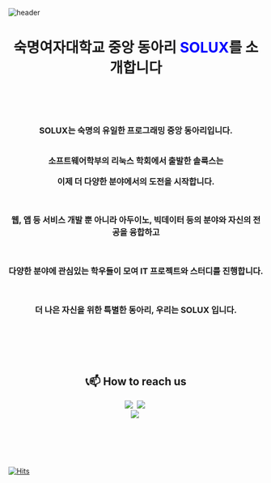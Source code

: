 
![header](https://capsule-render.vercel.app/api?type=waving&height=200&text=SOLUX&color=0:b4e5f5,100:2ba8e0&fontColor=FFFFFF)


<h1 align="center">숙명여자대학교 중앙 동아리 <span style="color:blue">SOLUX</span>를 소개합니다</h1>
</br></br></br>


<h3 align="center">
  
SOLUX는 숙명의 유일한 프로그래밍 중앙 동아리입니다.

</br>
소프트웨어학부의 리눅스 학회에서 출발한 솔룩스는 

</br>

이제 더 다양한 분야에서의 도전을 시작합니다.

</br>

웹, 앱 등 서비스 개발 뿐 아니라 아두이노, 빅데이터 등의 분야와 자신의 전공을 융합하고

</br>

다양한 분야에 관심있는 학우들이 모여 IT 프로젝트와 스터디를 진행합니다.

</br>

더 나은 자신을 위한 특별한 동아리, 우리는 SOLUX 입니다.

</br>


</h3>



</br></br>




<h2 align="center"><b>📞📫 How to reach us</b></h2>

<p align="center">
<a href="mailto:sm.solux@gmail.com"> <img src="https://img.shields.io/badge/Gmail-d14836?style=flat-square&logo=Gmail&logoColor=white&link=mailto:sm.solux@gmail.com"/></a>&nbsp 
<a href="https://instagram.com/only_solux"><img src="https://img.shields.io/badge/Instagram-E4405F?style=flat-square&logo=Instagram&logoColor=white"/></a>&nbsp 
<br/>
<a href="https://solux.dev/"><img src="https://img.shields.io/badge/Tistory-0A0A0A?style=flat-square&logo=dev.to&logoColor=white"/></a>&nbsp 

<br/><br/>
 
</p>

<br/>

<p align="left">
  
[![Hits](https://hits.seeyoufarm.com/api/count/incr/badge.svg?url=https%3A%2F%2Fgithub.com%2FBOAZ-bigdata&count_bg=%2379C83D&title_bg=%23555555&icon=&icon_color=%23E7E7E7&title=hits&edge_flat=false)](https://hits.seeyoufarm.com)
  
</p>
